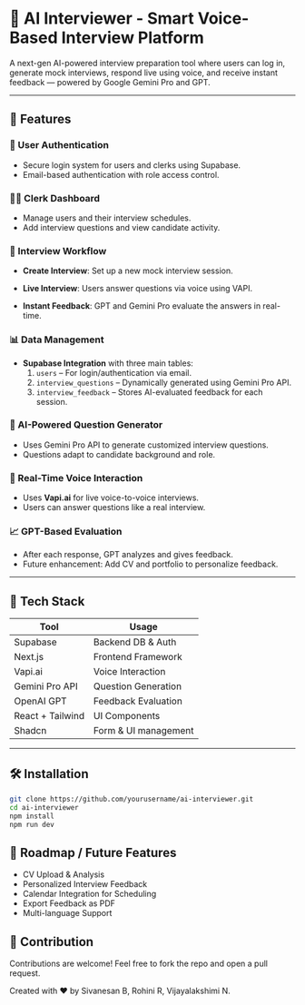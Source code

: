 # 🤖 AI Interviewer - Smart Voice-Based Interview Platform

A next-gen AI-powered interview preparation tool where users can log in, generate mock interviews, respond live using voice, and receive instant feedback — powered by Google Gemini Pro and GPT.

---

## 🧭 Features

### 🔐 User Authentication
- Secure login system for users and clerks using Supabase.
- Email-based authentication with role access control.

### 🧑‍💼 Clerk Dashboard
- Manage users and their interview schedules.
- Add interview questions and view candidate activity.

### 🎯 Interview Workflow
- **Create Interview**: Set up a new mock interview session.

- **Live Interview**: Users answer questions via voice using VAPI.
- **Instant Feedback**: GPT and Gemini Pro evaluate the answers in real-time.

### 📊 Data Management
- **Supabase Integration** with three main tables:
  1. `users` – For login/authentication via email.
  2. `interview_questions` – Dynamically generated using Gemini Pro API.
  3. `interview_feedback` – Stores AI-evaluated feedback for each session.

### 🧠 AI-Powered Question Generator
- Uses Gemini Pro API to generate customized interview questions.
- Questions adapt to candidate background and role.

### 🎤 Real-Time Voice Interaction
- Uses **Vapi.ai** for live voice-to-voice interviews.
- Users can answer questions like a real interview.

### 📈 GPT-Based Evaluation
- After each response, GPT analyzes and gives feedback.
- Future enhancement: Add CV and portfolio to personalize feedback.

---

## 🔧 Tech Stack

| Tool | Usage |
|------|-------|
| Supabase | Backend DB & Auth |
| Next.js | Frontend Framework |
| Vapi.ai | Voice Interaction |
| Gemini Pro API | Question Generation |
| OpenAI GPT | Feedback Evaluation |
| React + Tailwind | UI Components |
| Shadcn | Form & UI management |

---

## 🛠️ Installation

```bash
git clone https://github.com/yourusername/ai-interviewer.git
cd ai-interviewer
npm install
npm run dev
```

## 📌 Roadmap / Future Features

- CV Upload & Analysis
- Personalized Interview Feedback
- Calendar Integration for Scheduling
- Export Feedback as PDF
- Multi-language Support

## 🙌 Contribution
Contributions are welcome! Feel free to fork the repo and open a pull request.

Created with ❤️ by Sivanesan B, Rohini R, Vijayalakshimi N.


